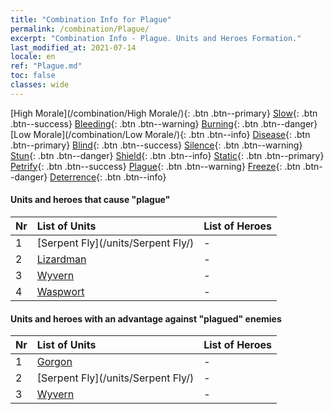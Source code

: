 ```yaml
---
title: "Combination Info for Plague"
permalink: /combination/Plague/
excerpt: "Combination Info - Plague. Units and Heroes Formation."
last_modified_at: 2021-07-14
locale: en
ref: "Plague.md"
toc: false
classes: wide
---
```


  [High Morale](/combination/High Morale/){: .btn .btn--primary} [Slow](/combination/Slow/){: .btn .btn--success} [Bleeding](/combination/Bleeding/){: .btn .btn--warning} [Burning](/combination/Burning/){: .btn .btn--danger} [Low Morale](/combination/Low Morale/){: .btn .btn--info} [Disease](/combination/Disease/){: .btn .btn--primary} [Blind](/combination/Blind/){: .btn .btn--success} [Silence](/combination/Silence/){: .btn .btn--warning} [Stun](/combination/Stun/){: .btn .btn--danger} [Shield](/combination/Shield/){: .btn .btn--info} [Static](/combination/Static/){: .btn .btn--primary} [Petrify](/combination/Petrify/){: .btn .btn--success} [Plague](/combination/Plague/){: .btn .btn--warning} [Freeze](/combination/Freeze/){: .btn .btn--danger} [Deterrence](/combination/Deterrence/){: .btn .btn--info} 


#### Units and heroes that cause \"plague\"

  | Nr |  List of Units  | List of Heroes | 
  |:---|:----------------|:---------------| 
  | 1 | [Serpent Fly](/units/Serpent Fly/) | - |
  | 2 | [Lizardman](/units/Lizardman/) | - |
  | 3 | [Wyvern](/units/Wyvern/) | - |
  | 4 | [Waspwort](/units/Waspwort/) | - |


#### Units and heroes with an advantage against \"plagued\" enemies

  | Nr |  List of Units  | List of Heroes | 
  |:---|:----------------|:---------------| 
  | 1 | [Gorgon](/units/Gorgon/) | - |
  | 2 | [Serpent Fly](/units/Serpent Fly/) | - |
  | 3 | [Wyvern](/units/Wyvern/) | - |
